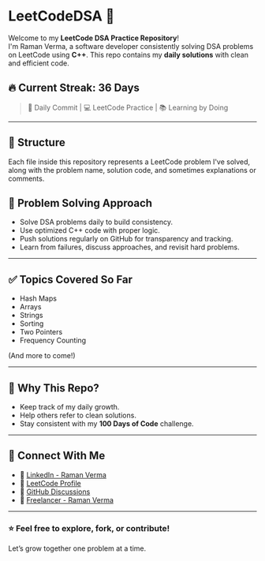# LeetCodeDSA 🚀

Welcome to my **LeetCode DSA Practice Repository**!  
I'm Raman Verma, a software developer consistently solving DSA problems on LeetCode using **C++**. This repo contains my **daily solutions** with clean and efficient code.

## 🔥 Current Streak: 36 Days
> 📅 Daily Commit | 💻 LeetCode Practice | 📚 Learning by Doing

---

## 📁 Structure

Each file inside this repository represents a LeetCode problem I've solved, along with the problem name, solution code, and sometimes explanations or comments.

## 🧠 Problem Solving Approach

- Solve DSA problems daily to build consistency.
- Use optimized C++ code with proper logic.
- Push solutions regularly on GitHub for transparency and tracking.
- Learn from failures, discuss approaches, and revisit hard problems.

---

## ✅ Topics Covered So Far
- Hash Maps
- Arrays
- Strings
- Sorting
- Two Pointers
- Frequency Counting

(And more to come!)

---

## 📌 Why This Repo?

- Keep track of my daily growth.
- Help others refer to clean solutions.
- Stay consistent with my **100 Days of Code** challenge.

---

## 🔗 Connect With Me

- 💼 [LinkedIn - Raman Verma](https://www.linkedin.com/in/raman-verma-5676ba2a8/)
- 📂 [LeetCode Profile](https://leetcode.com/iamramanverma/)
- 💬 [GitHub Discussions](https://github.com/iamramanverma)
- 🛬 [Freelancer - Raman Verma](https://www.freelancer.in/u/iamramanverma)

---

### ⭐️ Feel free to explore, fork, or contribute!  
Let’s grow together one problem at a time.
